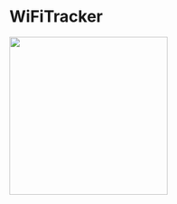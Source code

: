 # WiFiTracker
 <img src="https://github.com/BDRVinICT4SS/WiFiTracker/assets/102225576/08abe821-8ea3-4b8d-86b9-e202a013e532" height="280">
